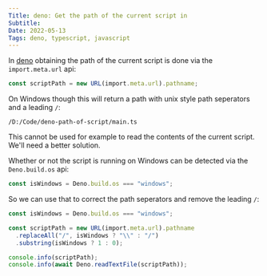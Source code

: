 ```yaml
---
Title: deno: Get the path of the current script in
Subtitle:
Date: 2022-05-13
Tags: deno, typescript, javascript
---
```


In [deno](https://deno.land/) obtaining the path of the current script is done via the
`import.meta.url` api:

```ts
const scriptPath = new URL(import.meta.url).pathname;
```

On Windows though this will return a path with unix style path seperators and a leading `/`:

```
/D:/Code/deno-path-of-script/main.ts
```

<!--more-->

This cannot be used for example to read the contents of the current script. We'll need a better
solution.

Whether or not the script is running on Windows can be detected via the `Deno.build.os` api:

```ts
const isWindows = Deno.build.os === "windows";
```

So we can use that to correct the path seperators and remove the leading `/`:

```ts
const isWindows = Deno.build.os === "windows";

const scriptPath = new URL(import.meta.url).pathname
  .replaceAll("/", isWindows ? "\\" : "/")
  .substring(isWindows ? 1 : 0);

console.info(scriptPath);
console.info(await Deno.readTextFile(scriptPath));
```
